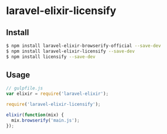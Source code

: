 # laravel-elixir-licensify

## Install

```sh
$ npm install laravel-elixir-browserify-official --save-dev
$ npm install laravel-elixir-licensify --save-dev
$ npm install licensify --save-dev
```

## Usage

```javascript
// gulpfile.js
var elixir = require('laravel-elixir');

require('laravel-elixir-licensify');

elixir(function(mix) {
  mix.browserify('main.js');
});
```
